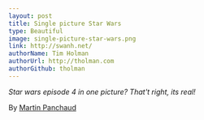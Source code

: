 ```yaml
---
layout: post
title: Single picture Star Wars
type: Beautiful
image: single-picture-star-wars.png
link: http://swanh.net/
authorName: Tim Holman
authorUrl: http://tholman.com
authorGithub: tholman
---
```


_Star wars episode 4 in one picture? That't right, its real!_

By [Martin Panchaud](http://www.martinpanchaud.ch/)
